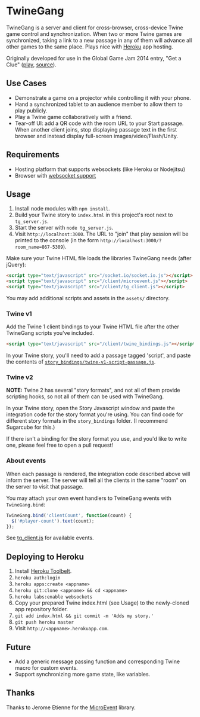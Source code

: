 TwineGang
==========

TwineGang is a server and client for cross-browser, cross-device Twine game
control and synchronization. When two or more Twine games are synchronized,
taking a link to a new passage in any of them will advance all other games to
the same place. Plays nice with [Heroku](https://heroku.com) app hosting.

Originally developed for use in the Global Game Jam 2014 entry, "Get a Clue"
([play](http://get-a-clue.herokuapp.com),
[source](https://github.com/benjamingold/GGJ14GetAClue/)).

## Use Cases

- Demonstrate a game on a projector while controlling it with your phone.
- Hand a synchronized tablet to an audience member to allow them to play publicly.
- Play a Twine game collaboratively with a friend.
- Tear-off UI: add a QR code with the room URL to your Start passage. When
  another client joins, stop displaying passage text in the first browser and
  instead display full-screen images/video/Flash/Unity.

## Requirements

- Hosting platform that supports websockets (like Heroku or Nodejitsu)
- Browser with [websocket support](http://caniuse.com/#agents=desktop,ios_saf,op_mini,android,bb,and_chr,and_ff,ie_mob)

## Usage

1. Install node modules with `npm install`.
2. Build your Twine story to `index.html` in this project's root next to `tg_server.js`.
3. Start the server with `node tg_server.js`.
4. Visit `http://localhost:3000`. The URL to "join" that play session will be
   printed to the console (in the form `http://localhost:3000/?room_name=867-5309`).

Make sure your Twine HTML file loads the libraries TwineGang needs (after jQuery):

```html
<script type="text/javascript" src="/socket.io/socket.io.js"></script>
<script type="text/javascript" src="/client/microevent.js"></script>
<script type="text/javascript" src="/client/tg_client.js"></script>
```

You may add additional scripts and assets in the `assets/` directory.

### Twine v1

Add the Twine 1 client bindings to your Twine HTML file after the other TwineGang scripts you've included.

```html
<script type="text/javascript" src="/client/twine_bindings.js"></script>

```

In your Twine story, you'll need to add a passage tagged 'script', and paste the contents of [`story_bindings/twine-v1-script-passage.js`](/story_bindings/twine-v1-script-passage.js).

### Twine v2

**NOTE:** Twine 2 has several "story formats", and not all of them provide scripting hooks, so not all of them can be used with TwineGang.

In your Twine story, open the Story Javascript window and paste the integration code for the story format you're using. You can find code for different story formats in the `story_bindings` folder. (I recommend Sugarcube for this.)

If there isn't a binding for the story format you use, and you'd like to write one, please feel free to open a pull request!

### About events

When each passage is rendered, the integration code described above will inform the server. The server will tell all the clients in the same "room" on the server to visit that passage.

You may attach your own event handlers to TwineGang events with `TwineGang.bind`:

```javascript
TwineGang.bind('clientCount', function(count) {
  $('#player-count').text(count);
});
```

See [tg_client.js](/client/tg_client.js) for available events.

## Deploying to Heroku

1. Install [Heroku Toolbelt](https://toolbelt.heroku.com/).
2. `heroku auth:login`
3. `heroku apps:create <appname>`
4. `heroku git:clone <appname> && cd <appname>`
5. `heroku labs:enable websockets`
6. Copy your prepared Twine index.html (see Usage) to the newly-cloned app
   repository folder.
7. `git add index.html && git commit -m 'Adds my story.'`
8. `git push heroku master`
9. Visit `http://<appname>.herokuapp.com`.

## Future

- Add a generic message passing function and corresponding Twine macro for
  custom events.
- Support synchronizing more game state, like variables.

## Thanks

Thanks to Jerome Etienne for the [MicroEvent](https://github.com/jeromeetienne/microevent.js)
library.
